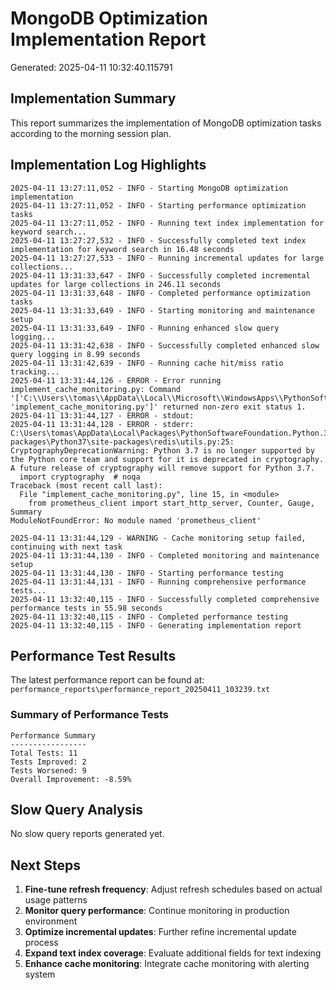 # MongoDB Optimization Implementation Report

Generated: 2025-04-11 10:32:40.115791

## Implementation Summary

This report summarizes the implementation of MongoDB optimization tasks according to the morning session plan.

## Implementation Log Highlights

```
2025-04-11 13:27:11,052 - INFO - Starting MongoDB optimization implementation
2025-04-11 13:27:11,052 - INFO - Starting performance optimization tasks
2025-04-11 13:27:11,052 - INFO - Running text index implementation for keyword search...
2025-04-11 13:27:27,532 - INFO - Successfully completed text index implementation for keyword search in 16.48 seconds
2025-04-11 13:27:27,533 - INFO - Running incremental updates for large collections...
2025-04-11 13:31:33,647 - INFO - Successfully completed incremental updates for large collections in 246.11 seconds
2025-04-11 13:31:33,648 - INFO - Completed performance optimization tasks
2025-04-11 13:31:33,649 - INFO - Starting monitoring and maintenance setup
2025-04-11 13:31:33,649 - INFO - Running enhanced slow query logging...
2025-04-11 13:31:42,638 - INFO - Successfully completed enhanced slow query logging in 8.99 seconds
2025-04-11 13:31:42,639 - INFO - Running cache hit/miss ratio tracking...
2025-04-11 13:31:44,126 - ERROR - Error running implement_cache_monitoring.py: Command '['C:\\Users\\tomas\\AppData\\Local\\Microsoft\\WindowsApps\\PythonSoftwareFoundation.Python.3.7_qbz5n2kfra8p0\\python.exe', 'implement_cache_monitoring.py']' returned non-zero exit status 1.
2025-04-11 13:31:44,127 - ERROR - stdout: 
2025-04-11 13:31:44,128 - ERROR - stderr: C:\Users\tomas\AppData\Local\Packages\PythonSoftwareFoundation.Python.3.7_qbz5n2kfra8p0\LocalCache\local-packages\Python37\site-packages\redis\utils.py:25: CryptographyDeprecationWarning: Python 3.7 is no longer supported by the Python core team and support for it is deprecated in cryptography. A future release of cryptography will remove support for Python 3.7.
  import cryptography  # noqa
Traceback (most recent call last):
  File "implement_cache_monitoring.py", line 15, in <module>
    from prometheus_client import start_http_server, Counter, Gauge, Summary
ModuleNotFoundError: No module named 'prometheus_client'

2025-04-11 13:31:44,129 - WARNING - Cache monitoring setup failed, continuing with next task
2025-04-11 13:31:44,130 - INFO - Completed monitoring and maintenance setup
2025-04-11 13:31:44,130 - INFO - Starting performance testing
2025-04-11 13:31:44,131 - INFO - Running comprehensive performance tests...
2025-04-11 13:32:40,115 - INFO - Successfully completed comprehensive performance tests in 55.98 seconds
2025-04-11 13:32:40,115 - INFO - Completed performance testing
2025-04-11 13:32:40,115 - INFO - Generating implementation report
```

## Performance Test Results

The latest performance report can be found at: `performance_reports\performance_report_20250411_103239.txt`

### Summary of Performance Tests

```
Performance Summary
-----------------
Total Tests: 11
Tests Improved: 2
Tests Worsened: 9
Overall Improvement: -8.59%

```

## Slow Query Analysis

No slow query reports generated yet.

## Next Steps

1. **Fine-tune refresh frequency**: Adjust refresh schedules based on actual usage patterns
2. **Monitor query performance**: Continue monitoring in production environment
3. **Optimize incremental updates**: Further refine incremental update process
4. **Expand text index coverage**: Evaluate additional fields for text indexing
5. **Enhance cache monitoring**: Integrate cache monitoring with alerting system
